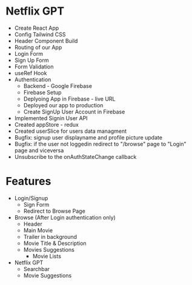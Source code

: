 # Netflix GPT

- Create React App
- Config Tailwind CSS
- Header Component Build
- Routing of our App
- Login Form
- Sign Up Form
- Form Validation
- useRef Hook
- Authentication
  - Backend - Google Firebase
  - Firebase Setup
  - Deplyoing App in Firebase - live URL
  - Deployed our app to production
  - Create SignUp User Account in Firebase
- Implemented Signin User API
- Created appStore - redux
- Created userSlice for users data managment
- Bugfix: signup user displayname and profile picture update
- Bugfix: if the user not loggedin redirect to "/browse" page to "Login" page and viceversa
- Unsubscribe to the onAuthStateChange callback

# Features

- Login/Signup
  - Sign Form
  - Redirect to Browse Page
- Browse (After Login authentication only)
  - Header
  - Main Movie
  - Trailer in background
  - Movie Title & Description
  - Movies Suggestions
    - Movie Lists
- Netflix GPT
  - Searchbar
  - Movie Suggestions
